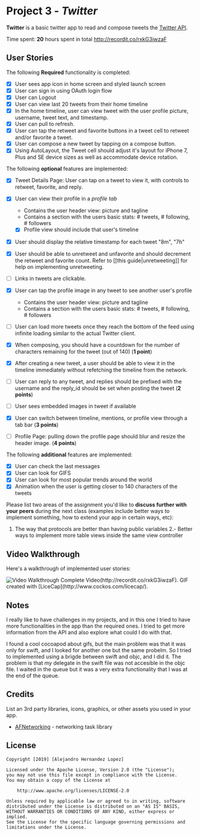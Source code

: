 # Project 3 - *Twitter*

**Twitter** is a basic twitter app to read and compose tweets the [Twitter API](https://apps.twitter.com/).

Time spent: **20** hours spent in total
http://recordit.co/rxkG3iwzaF
## User Stories

The following **Required** functionality is completed:

- [x] User sees app icon in home screen and styled launch screen
- [x] User can sign in using OAuth login flow
- [x] User can Logout
- [x] User can view last 20 tweets from their home timeline
- [x] In the home timeline, user can view tweet with the user profile picture, username, tweet text, and timestamp.
- [x] User can pull to refresh.
- [x] User can tap the retweet and favorite buttons in a tweet cell to retweet and/or favorite a tweet.
- [x] User can compose a new tweet by tapping on a compose button.
- [x] Using AutoLayout, the Tweet cell should adjust it's layout for iPhone 7, Plus and SE device sizes as well as accommodate device rotation.

The following **optional** features are implemented:

- [x] Tweet Details Page: User can tap on a tweet to view it, with controls to retweet, favorite, and reply.
- [x] User can view their profile in a *profile tab*
  - Contains the user header view: picture and tagline
  - Contains a section with the users basic stats: # tweets, # following, # followers
  - [x] Profile view should include that user's timeline
- [x] User should display the relative timestamp for each tweet "8m", "7h"
- [x] User should be able to unretweet and unfavorite and should decrement the retweet and favorite count. Refer to [[this guide|unretweeting]] for help on implementing unretweeting.
- [ ] Links in tweets are clickable.
- [x] User can tap the profile image in any tweet to see another user's profile
  - Contains the user header view: picture and tagline
  - Contains a section with the users basic stats: # tweets, # following, # followers
- [ ] User can load more tweets once they reach the bottom of the feed using infinite loading similar to the actual Twitter client.
- [x] When composing, you should have a countdown for the number of characters remaining for the tweet (out of 140) (**1 point**)
- [x] After creating a new tweet, a user should be able to view it in the timeline immediately without refetching the timeline from the network.
- [ ] User can reply to any tweet, and replies should be prefixed with the username and the reply_id should be set when posting the tweet (**2 points**)
- [ ] User sees embedded images in tweet if available
- [x] User can switch between timeline, mentions, or profile view through a tab bar (**3 points**)
- [ ] Profile Page: pulling down the profile page should blur and resize the header image. (**4 points**)


The following **additional** features are implemented:

- [x] User can check the last messages
- [x] User can look for GIFS
- [x] User can look for most popular trends around the world
- [x] Animation when the user is getting closer to 140 characters of the tweets

Please list two areas of the assignment you'd like to **discuss further with your peers** during the next class (examples include better ways to implement something, how to extend your app in certain ways, etc):

1. The way that protocols are better than having public variables
2.- Better ways to implement more table views inside the same view controller

## Video Walkthrough

Here's a walkthrough of implemented user stories:

<img src='http://g.recordit.co/rxkG3iwzaF.gif' title='Video Walkthrough' width='' alt='Video Walkthrough' />
Complete Video(http://recordit.co/rxkG3iwzaF).
GIF created with [LiceCap](http://www.cockos.com/licecap/).

## Notes

I really like to have challenges in my projects, and in this one I tried to have more functionalities in the app than the required ones. I tried to get more information from the API and also explore what could I do with that. 

I found a cool cocoapod about gifs, but the main problem was that it was only for swift, and I looked for another one but the same probelm. So I tried to implemented using a brigde between swift and objc, and I did it. The problem is that my delegate in the swift file was not accesible in the objc file. I waited in the queue but it was a very extra functionality that I was at the end of the queue.

## Credits

List an 3rd party libraries, icons, graphics, or other assets you used in your app.

- [AFNetworking](https://github.com/AFNetworking/AFNetworking) - networking task library

## License

    Copyright [2019] [Alejandro Hernandez Lopez]

    Licensed under the Apache License, Version 2.0 (the "License");
    you may not use this file except in compliance with the License.
    You may obtain a copy of the License at

        http://www.apache.org/licenses/LICENSE-2.0

    Unless required by applicable law or agreed to in writing, software
    distributed under the License is distributed on an "AS IS" BASIS,
    WITHOUT WARRANTIES OR CONDITIONS OF ANY KIND, either express or implied.
    See the License for the specific language governing permissions and
    limitations under the License.

